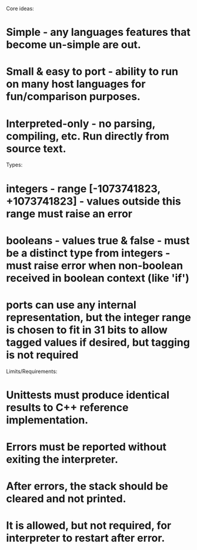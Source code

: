 
Core ideas:
# Simple - any languages features that become un-simple are out.
# Small & easy to port - ability to run on many host languages for fun/comparison purposes.
# Interpreted-only - no parsing, compiling, etc. Run directly from source text.

Types:
# integers - range [-1073741823, +1073741823] - values outside this range must raise an error
# booleans - values true & false - must be a distinct type from integers - must raise error when non-boolean received in boolean context (like 'if')
# ports can use any internal representation, but the integer range is chosen to fit in 31 bits to allow tagged values if desired, but tagging is not required

Limits/Requirements:
# Unittests must produce identical results to C++ reference implementation.
# Errors must be reported without exiting the interpreter.
# After errors, the stack should be cleared and not printed.
# It is allowed, but not required, for interpreter to restart after error.



